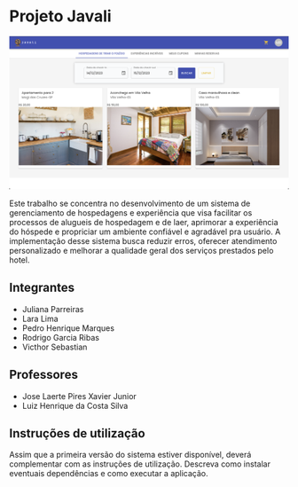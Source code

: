 # Projeto Javali

![Hospedagens](docs/images/guia-de-estilo/layout/explorar-hospedagens.png "Hospedagem")

Este trabalho se concentra no desenvolvimento de um sistema de gerenciamento de hospedagens e experiência  que visa facilitar os processos de alugueis de hospedagem e de laer, aprimorar a experiência do hóspede e propriciar um ambiente confiável e agradável pra  usuário. A implementação desse sistema busca reduzir erros, oferecer atendimento personalizado e melhorar a qualidade geral dos serviços prestados pelo hotel.

## Integrantes

* Juliana Parreiras
* Lara Lima
* Pedro Henrique Marques
* Rodrigo Garcia Ribas
* Victhor Sebastian

## Professores

* Jose Laerte Pires Xavier Junior
* Luiz Henrique da Costa Silva

## Instruções de utilização

Assim que a primeira versão do sistema estiver disponível, deverá complementar com as instruções de utilização. Descreva como instalar eventuais dependências e como executar a aplicação.

